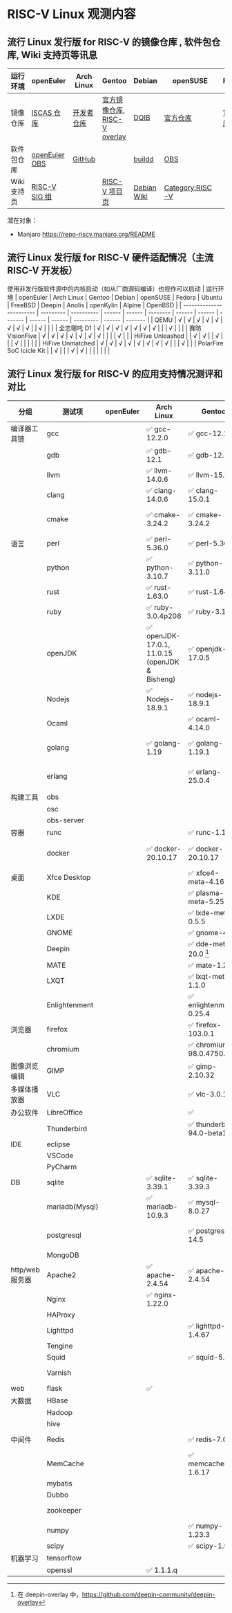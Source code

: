 # RISC-V Linux 观测内容

## 流行 Linux 发行版 for RISC-V 的镜像仓库 , 软件包仓库, Wiki 支持页等讯息

| 运行环境 | openEuler               | Arch Linux           | Gentoo | Debian | openSUSE | Fedora             | Ubuntu | FreeBSD             | Deepin | Anolis | openKylin   | Alpine | OpenBSD |
|-| ----------------------- | -------------------- | ------ | ------ | -------- | ------------------ | ------ | ------------------- | ------ | ------ | ----------- | ------ | ------- |
| 镜像仓库 | [ISCAS 仓库][oeRepo] | [开发者仓库][archrv] | [官方镜像仓库][gentoo-mirror], [RISC-V overlay][riscv-overlay] | [DQIB][debImage] | [官方仓库][suseImage] | [官方仓库][fedora] | [Server 22.04.1][ubuntuImage], 另见 Wiki 页 | [官方仓库][freebsdImage] |        | [官方仓库][OpenAnolis Image]       | [兰州大学镜像][openkylinlzuImage] <br /> [网易镜像][openkylin163Image] | [官方仓库][alpineImage] |
| 软件包仓库 | [openEuler OBS][oeOBS] | [GitHub][archrvpkg] |  | [buildd][debBuildD] | [OBS][suseOBS] |  |  |||[OpenAnolis 增补][OpenAnolis]|[官方仓库][openkylin]| [官方软件包][alpineAPK]|
| Wiki 支持页 | [RISC-V SIG 组][oerv] |  | [RISC-V 项目页][gentoo-riscv-proj] | [Debian Wiki][DebWiki] | [Category:RISC-V][susewiki] |  | [Wiki 页][UbuntuWiki] | [Wiki页][freebsdwiki] |  | [OpenAnolis RISC-V SIG 组][OpenAnolis SIG] | | |

潜在对象：

- Manjaro <https://repo-riscv.manjaro.org/README>

[oerepo]: https://mirror.iscas.ac.cn/openeuler-sig-riscv/openEuler-RISC-V/
[archrv]: https://archriscv.felixc.at/
[gentoo-mirror]: https://github.com/gentoo-mirror/gentoo
[riscv-overlay]: https://github.com/gentoo/riscv
[archrvpkg]: https://github.com/felixonmars/archriscv-packages
[suseimage]: https://download.opensuse.org/ports/riscv/tumbleweed/images/
[fedora]: https://fedorapeople.org/groups/risc-v/disk-images/
[ubuntuimage]: https://cdimage.ubuntu.com/releases/22.04.1/release/
[debimage]: https://gitlab.com/api/v4/projects/giomasce%2Fdqib/jobs/artifacts/master/download?job=convert_riscv64-virt
[alpineimage]: https://dl-cdn.alpinelinux.org/alpine/edge/releases/riscv64/
[freebsdimage]: https://download.freebsd.org/ftp/snapshots/VM-IMAGES/14.0-CURRENT/riscv64/Latest/
[freebsdwiki]: https://wiki.freebsd.org/riscv
[openkylin]: http://archive.build.openkylin.top/openkylin
[openkylinlzuimage]: https://mirror.lzu.edu.cn/openkylin-cdimage/
[openkylin163image]: https://mirrors.163.com/openkylin-cd/
[oeobs]: https://build.openeuler.org/project/show/openEuler:Mainline:RISC-V
[debbuildd]: https://buildd.debian.org/status/architecture.php?suite=unstable&a=riscv64&priority=
[suseobs]: https://build.opensuse.org/project/show/openSUSE:Factory:RISCV
[alpineapk]: https://pkgs.alpinelinux.org/packages?arch=riscv64
[oerv]: https://gitee.com/openEuler/RISC-V
[gentoo-riscv-proj]: https://wiki.gentoo.org/wiki/Project:RISC-V
[suseWiki]: https://en.opensuse.org/Category:RISC-V
[DebWiki]: https://wiki.debian.org/RISC-V
[UbuntuWiki]: https://wiki.ubuntu.com/RISC-V
[OpenAnolis]: http://build.openanolis.cn/kojifiles/repos/anolis-riscv64-repo-external
[OpenAnolis Image]: http://build.openanolis.cn/kojifiles/rsync/alt/
[OpenAnolis SIG]: https://openanolis.cn/sig/RISC-V

## 流行 Linux 发行版 for RISC-V 硬件适配情况（主流 RISC-V 开发板）

使用非发行版软件源中的内核启动（如从厂商源码编译）也视作可以启动
| 运行环境                 | openEuler | Arch Linux | Gentoo | Debian | openSUSE | Fedora | Ubuntu | FreeBSD | Deepin | Anolis | openKylin | Alpine | OpenBSD |
| ------------------------ | --------- | ---------- | ------ | ------ | -------- | ------ | ------ | ------- | ------ | ------ | --------- | ------ | ------- |
| QEMU                     | √         | √          | √      | √      | √        | √      | √      | √       |        | √      |           |        |
| 全志哪吒 D1              | √         | √          | √      | √      | √        | √      | √      |         |        | √      |           |        |
| 赛昉 VisionFive          | √         | √          | √      | √      | √        | √      | √      |         |        |        | √         |        |
| HiFive Unleashed         |           | √          | √      |        | √        |        |        | √       |        |        |           |        |
| HiFive Unmatched         | √         | √          | √      | √      | √        | √      | √      | √       |        |        | √         |        |
| PolarFire SoC Icicle Kit |           | √          |        |        | √        | √      |        |         |        |        |           |        |


## 流行 Linux 发行版 for RISC-V 的应用支持情况测评和对比

| 分组            | 测试项        | openEuler | Arch Linux | Gentoo | Debian | openSUSE | Fedora | Ubuntu | FreeBSD | Deepin | Anolis | openKylin | Alpine | OpenBSD |
| --------------- | ------------- | --------- | ---------- | ------ | ------ | -------- | -------------- | ------ | ------- | ------ | ------ | --------- | ------ | ------- |
| 编译器工具链    | gcc           |           | ✅ gcc-12.2.0 | ✅ gcc-12.1.1 | ✅ gcc-12.2.0 | ✅ gcc-12.2.1 | ✅ gcc-12.1.1  |        | ✅gcc-9.3.0 |        | ✅ gcc-12.0.1 | ✅ gcc-10 | ✅ gcc-12.1.1  ||
|                 | gdb           |           | ✅ gdb-12.1 | ✅ gdb-12.1 | ✅ gdb-12.1 | ✅ gdb-12.1 | ✅ gdb-12.1  |        | ✅ gdb-11.1 |        | ✅ gdb-11.2 | ✅ gdb-9.1 |✅ gdb-12.1 ||
|                 | llvm          |           | ✅ llvm-14.0.6 | ✅ llvm-15.0.1 | ✅ llvm-14.0.6 | ✅ llvm-14.0.6 | ✅ llvm-14.0.5 |        | ✅ llvm-9.0.1 |        | ✅ llvm-13.0.1 | ✅ llvm-10.0.0 | ✅ llvm-14.0.6   ||
|                 | clang         |           | ✅ clang-14.0.6 | ✅ clang-15.0.1 |  ✅ clang-14.0.6 | ✅ clang-14.0.6 | ✅ clang-14.0.5 |        | ✅ clang-14.0.5 |        |        | ✅ clang-10.0.0 | ✅ clang-14.0.6 ||
|                 | cmake         |           | ✅ cmake-3.24.2 | ✅ cmake-3.24.2 | ✅ cmake-3.24.2 | ✅ cmake-3.24.2 | ✅ cmake-3.24.1   |        | ✅ cmake-3.21.4 |        | ✅ cmake-3.22.2 | ✅ cmake-3.16.3 | ✅ cmake-3.24.2 ||
| 语言            | perl          |           | ✅ perl-5.36.0 | ✅ perl-5.36.0 | ✅ perl-5.34.0 | ✅ perl-5.36.0  |                 |        | ✅ perl-5.32.1 |        | ⚠️ perl-5.34.0 | ✅ perl-5.30.0 | ✅ perl-5.36.0 ||
|                 | python        |           | ✅ python-3.10.7 | ✅ python-3.11.0 | ✅ python-3.10.6 | ✅ python-3.10.7 | ✅ python-3.9.7 |        | ✅python-3.8.12 |        | ✅	python-3.10.2       | ✅ python-3.8 | ✅ python-3.10.7 ||
|                 | rust          |           | ✅ rust-1.63.0 | ✅ rust-1.64.0 | ✅ rust-1.61 | ✅ rust-1.63.0 | ✅ rust-1.63.0  |        | ⚠️ |        | ✅ rust-1.58.1       | ✅ rust-1.59.0 |         ||
|                 | ruby          |           | ✅ ruby-3.0.4p208 | ✅ ruby-3.1.2 | ✅ ruby-1:3.0 | ✅ ruby-3.1 |                 |        | ✅ ruby-2.7.4 |        |        |           | ✅ ruby-3.1.2  ||
|                 | openJDK       |           | ✅ openJDK-17.0.1, 11.0.15 (openJDK & Bisheng) | ✅ openjdk-17.0.5 | ✅ openjdk-19 | ✅ openjdk-1.8/11/17/18 | ✅ openjdk-11 |        | ⚠️ |        | ✅ openjdk-11 (bisheng & dragonwell & OpenJDK) | ✅ openjdk-8 |         ||
|                 | Nodejs        |           | ✅ Nodejs-18.9.1 | ✅ nodejs-18.9.1 | ✅ nodejs-18.7.0 | ✅ nodejs-18.9.0 | ⚠️             |        | ⚠️ |        | ✅ nodejs-v16.15.1 | ✅ nodejs-12.22.9 | ✅ nodejs-16.17.0   ||
|                 | Ocaml         |           |  | ✅ ocaml-4.14.0 | ✅ ocaml-4.13.1 | ✅ ocaml-4.14.0 |                |        |         |        | ✅ ocaml-4.12.0-3       |           |        ||
|                 | golang        |           | ✅ golang-1.19 |  ✅ golang-1.19.1 | ✅ golang-1.19 | ✅ golang-1.19 | ✅ golang-1.19 |        | ⚠️ |        | ✅ golang-1.18.3       |           |        ||
|                 | erlang        |           |            | ✅ erlang-25.0.4 | ✅ erlang-1:24.3.4.5 | ✅ erlang-25.0.4 |        |        |         |        |        |           | ✅ erlang-25.0.3 ||
| 构建工具        | obs           |           |            |        |        |          |        |        |         |        |        |           |        ||
|                 | osc           |           |            |        |        |          |        |        |         |        |        |           |        ||
|                 | obs-server    |           |            |        |        |          |        |        |         |        |        |           |        ||
| 容器            | runc          |           |            | ✅ runc-1.1.3 |        |          |        |        |         |        |        |           |        ||
|                 | docker        |           | ✅ docker-20.10.17 | ✅ docker-20.10.17 |        | ✅ docker-20.10.17 |        |        |  |        |        | ✅ docker.io-19.03.8 | ✅ docker-20.10.18  ||
| 桌面            | Xfce Desktop  |           |            | ✅ xfce4-meta-4.16 | ✅ xfce4-4.16 |  |        |        |         |        |        |           |        ||
|                 | KDE           |           |            | ✅ plasma-meta-5.25.5 | ✅ kde-5:129 |  |        |        |         |        |        |           |        ||
|                 | LXDE          |           |            | ✅ lxde-meta-0.5.5 | ✅ lxde-11 |  |        |        |         |        |        |           |        ||
|                 | GNOME         |           |            | ✅ gnome-40.0 | ✅ gnome-1:42 |  |        |        |         |        |        |           |        ||
|                 | Deepin        |           |            | ✅ dde-meta-20.0 [^1] |        | ] |        |        |         |        |        |           |        ||
|                 | MATE          |           |            | ✅ mate-1.24 |        |  |        |        |         |        |        |           |        ||
|                 | LXQT          |           |            | ✅ lxqt-meta-1.1.0 | ✅ lxqt-30 |  |        |        |         |        |        |           |        ||
|                 | Enlightenment |           |            | ✅ enlightenment-0.25.4 |        |  |        |        |         |        |        |           |        ||
| 浏览器          | firefox       |           |            | ✅ firefox-103.0.1 | ⚠️ |  |        |        | ⚠️ |        |  ✅      |           |        ||
|                 | chromium      |           |            | ✅ chromium-98.0.4750.0 | ⚠️ |  |        |        | ✅ |        |  ✅      |           |        ||
| 图像浏览编辑    | GIMP          |           |            | ✅ gimp-2.10.32 |        |  |        |        |         |        |        |           |        ||
| 多媒体播放器    | VLC           |           |            | ✅ vlc-3.0.17 |        ||        |        |         |        |        |           |        ||
| 办公软件        | LibreOffice   |           |            | ✅ |        |          |        |        | ⚠️ |        | ✅       |           |        ||
|                 | Thunderbird   |           |            | ✅ thunderbird-94.0-beta1 |        |  |        |        |         |        |        |           |        ||
| IDE             | eclipse       |           |            |        |        |          |        |        |         |        |        |           |        ||
|                 | VSCode        |           |            |        |        |          |        |        |         |        |        |           |        ||
|                 | PyCharm       |           |            |        |        |          |        |        |         |        |        |           |        ||
| DB              | sqlite        |           | ✅ sqlite-3.39.1 | ✅ sqlite-3.39.3 | ✅ sqlite-2.8.17 | ✅ sqlite-3.39.3 |        |        |         |        |  ✅      |           |        ||
|                 | mariadb(Mysql) |           | ✅ mariadb-10.9.3 | ✅ mysql-8.0.27 | ✅ mariadb-1:10.6.8 | ⚠️ |        |        |         |        |        |           |        ||
|                 | postgresql    |           |            | ✅ postgresql-14.5 | ✅ postgresql-243 | ✅ postgresql-14.5 |        |        |         |        |        |           |        ||
|                 | MongoDB       |           |            |        | ⚠️ | ⚠️ |        |        |         |        |        |           |        ||
| http/web 服务器 | Apache2       |           | ✅ apache-2.4.54 | ✅ apache-2.4.54 | ✅ apache-2.4.54 | ✅ apache-22.4.54 |        |        |         |        |        |           |        ||
|                 | Nginx         |           | ✅ nginx-1.22.0 |        | ⚠️  | ✅ nginx-1.23.1 | ✅ nginx-1.23.1 |        |         |        |        |           |        ||
|                 | HAProxy       |           |            |        |        |          |        |        |         |        |        |           |        ||
|                 | Lighttpd      |           |            | ✅ lighttpd-1.4.67 | ✅ lighttpd-1.4.67 | ✅ lighttpd-1.4.66 |        |        |         |        |        |           |        ||
|                 | Tengine       |           |            |        | ⚠️ |          |        |        |         |        |        |           |        ||
|                 | Squid         |           |            | ✅ squid-5.4.1 | ✅ squid-5.6 | ✅ squid-5.7 |        |        |         |        |        |           |        ||
|                 | Varnish       |           |            |        | ✅ varnish-7.1.1 |          |        |        |         |        |        |           |        ||
| web             | flask         |           | ✅ |        |        |          |        |        |         |        |        |           |        ||
| 大数据          | HBase         |           |            |        |        |          |        |        |         |        |        |           |        ||
|                 | Hadoop        |           |            |        |        |          |        |        |         |        |        |           |        ||
|                 | hive          |           |            |        |        |          |        |        |         |        |        |           |        ||
| 中间件          | Redis         |           |            | ✅ redis-7.0.5 | ✅ redis-7.0.5 | ✅ redis-7.0.5 |        |        |         |        |        |           |        ||
|                 | MemCache      |           |            | ✅ memcached-1.6.17 | ✅ libmemcached-1.0.18 |  |        |        |         |        |        |           |        ||
|                 | mybatis       |           |            |        |        |          |        |        |         |        |        |           |        ||
|                 | Dubbo         |           |            |        |        |          |        |        |         |        |        |           |        ||
|                 | zookeeper     |           |            |        | ✅ zookeeper-3.8.0 |          |        |        |         |        |        |           |        ||
|                 | numpy         |           |            | ✅ numpy-1.23.3 | ✅ numpy-1:1.21.5 |  |        |        |         |        |        |           |        ||
|                 | scipy         |           |            | ✅ scipy-1.9.1 | ✅ scipy-1.8.1 |   |        |        |         |        |        |           |        ||
| 机器学习        | tensorflow    |           |            |        |        |          |        |        |         |        |        |           |        ||
|                 | openssl       |           | ✅ 1.1.1.q                             |        |        |          |                 |        |         |        |                                                |                      |        |
[^1]: 在 deepin-overlay 中，https://github.com/deepin-community/deepin-overlay
